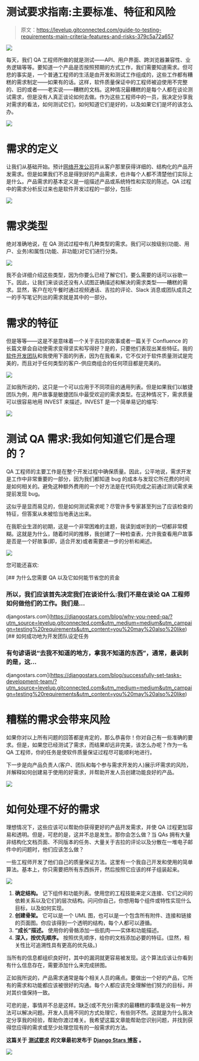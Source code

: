 # 测试要求指南:主要标准、特征和风险

> 原文：<https://levelup.gitconnected.com/guide-to-testing-requirements-main-criteria-features-and-risks-379c5a72a657>

![](img/57b26ccbd694d16a9d1d7ccdb6d472bd.png)

每天，我们 QA 工程师所做的就是测试——API、用户界面、跨浏览器兼容性、业务逻辑等等。要知道一个产品是否按照预期的方式工作，我们需要知道需求。但可悲的事实是，一个普通工程师的生活是由开发和测试工作组成的，这些工作都有糟糕的需求制定——如果有的话。这样，软件质量保证中的工程师被迫使用不完整的、旧的或者——老实说——糟糕的文档。这种情况最糟糕的是每个人都在谈论测试需求，但是没有人真正谈论如何去做。作为这些工程师中的一员，我决定分享我对需求的看法，如何测试它们，如何知道它们是好的，以及如果它们是坏的该怎么办。

[![](img/e0948baaeaa0ab1229c2bdce44e02daf.png)](https://www.facebook.com/mary.ilyina.902)

# 需求的定义

让我们从基础开始。预计[网络开发公司](https://djangostars.com/services/web-development/?utm_source=levelup.gitconnected.com&utm_medium=medium&utm_campaign=testing%20requirements&utm_content=web%20development%20companies)将从客户那里获得详细的、结构化的产品开发需求。但是如果我们不总是得到好的产品需求，也许每个人都不清楚他们实际上是什么。产品需求的基本定义是一组描述产品或系统特性和实现的陈述。QA 过程中的需求分析反过来也是软件开发过程的一部分，包括:

![](img/43b3df432975bb41926558ad779dcffc.png)

# 需求类型

绝对准确地说，在 QA 测试过程中有几种类型的需求。我们可以按级别(功能、用户、业务)和属性(功能、非功能)对它们进行分类。

![](img/04a2e0b89fcc3e2542f4df46bf023f3f.png)

我不会详细介绍这些类型，因为你要么已经了解它们，要么需要的话可以谷歌一下。因此，让我们来谈谈还没有人试图正确描述和解决的需求类型——糟糕的需求。显然，客户在吃午餐时通过视频通话、吉拉的评论、Slack 消息或团队成员之一的手写笔记列出的需求就是其中的一部分。

# 需求的特征

但是等等——这是不是意味着一个关于吉拉的故事或者一篇关于 Confluence 的长篇文章会自动使需求变得坚实和写得好？是的，只要他们表现出某些特征。我的[软件开发团队](https://djangostars.com/company/team/?utm_source=levelup.gitconnected.com&utm_medium=medium&utm_campaign=testing%20requirements&utm_content=software%20development%20team)和我使用下面的列表，因为在我看来，它不仅对于软件质量测试是完美的，而且对于任何类型的客户-供应商组合的任何项目都是完美的。

![](img/03d3126158a818de48867a9cdc922396.png)

正如我所说的，这只是一个可以应用于不同项目的通用列表。但是如果我们以敏捷团队为例，用户故事是敏捷团队中最受欢迎的需求类型。在这种情况下，需求质量可以很容易地用 INVEST 来描述，INVEST 是一个简单易记的缩写:

![](img/d55d1bacc47370c14c5438ba212906d5.png)

# 测试 QA 需求:我如何知道它们是合理的？

QA 工程师的主要工作是在整个开发过程中确保质量。因此，公平地说，需求开发是工作中非常重要的一部分，因为我们都知道 bug 的成本与发现它所花费的时间是如何相关的。避免这种额外费用的一个好方法是在代码完成之前通过测试需求来提前发现 bug。

这似乎是显而易见的，但是如何测试需求呢？尽管许多专家甚至列出了应该检查的特征，但答案从未被恰当地表达出来。

在我职业生涯的初期，这是一个非常困难的主题，我读到或听到的一切都非常模糊。这就是为什么，随着时间的推移，我创建了一种检查表，允许我查看用户故事是否是一个好故事(即，适合开发)或者需要进一步的分析和阐述。

![](img/7dda093ac6abe48a88eceb56c5c96a85.png)

您可能还喜欢:

[](https://djangostars.com/blog/why-you-need-qa/?utm_source=levelup.gitconnected.com&utm_medium=medium&utm_campaign=testing%20requirements&utm_content=you%20may%20also%20like) [## 为什么您需要 QA 以及它如何能节省您的资金

### 所以，我们应该首先决定我们在谈论什么:我们不是在谈论 QA 工程师如何做他们的工作。我们是…

djangostars.com](https://djangostars.com/blog/why-you-need-qa/?utm_source=levelup.gitconnected.com&utm_medium=medium&utm_campaign=testing%20requirements&utm_content=you%20may%20also%20like) [](https://djangostars.com/blog/successfully-set-tasks-development-team/?utm_source=levelup.gitconnected.com&utm_medium=medium&utm_campaign=testing%20requirements&utm_content=you%20may%20also%20like) [## 如何成功地为开发团队设定任务

### 有句谚语说“去我不知道的地方，拿我不知道的东西”，通常，最讽刺的是，这…

djangostars.com](https://djangostars.com/blog/successfully-set-tasks-development-team/?utm_source=levelup.gitconnected.com&utm_medium=medium&utm_campaign=testing%20requirements&utm_content=you%20may%20also%20like) 

# 糟糕的需求会带来风险

如果你对以上所有问题的回答都是肯定的，那么恭喜你！你对自己有一些准确的要求。但是，如果您已经测试了需求，而结果却远非完美，该怎么办呢？作为一名 QA 工程师，你的任务是使软件质量保证过程尽可能顺利地进行。

下一步是向产品负责人(客户、团队和每个参与需求开发的人)展示坏需求的风险，并解释如何创建易于使用的好需求，并帮助开发人员创建功能良好的产品。

![](img/35990f27b523c113c9c3abda07bbcfa6.png)

# 如何处理不好的需求

理想情况下，这些应该可以帮助你获得更好的产品开发需求，并使 QA 过程更加容易和透明。但是，可悲的是，这并不总是发生。那你会怎么做？当 QAs 拥有大量非结构化文档页面、不同版本的任务、大量关于吉拉的评论以及分散在一堆电子邮件中的问题时，他们应该怎么做？

一些工程师开发了他们自己的质量保证方法。这里有一个我自己开发和使用的简单算法。基本上，你只需要把所有东西拆开，然后按照它应该的样子组装起来。

![](img/9e76a31eba4bbae26731d6f20b4484e9.png)

1.  **确定结构。**
    记下组件和功能列表。使用您的工程技能来定义连接、它们之间的依赖关系以及它们的层次结构。问问你自己，你想用每个组件或特性实现什么目标，以及如何实现。
2.  **创建骨架。**
    它可以是一个 UML 图，也可以是一个包含所有附件、连接和链接的页面图。你应该得到一个透明的结构，每个人都可以遵循。
3.  **“成长”描述。**
    使用你的骨骼添加一些肌肉——实体和功能描述。
4.  **深入，按优先顺序。**
    按照优先顺序，给你的文档添加必要的特征。(显然，相关性比可追溯性具有更高的优先级。)

当所有的信息都组织良好时，其中的漏洞就更容易被发现。这个算法应该让你看到有什么信息存在，需要添加什么来完成拼图。

正如我所说的，产品需求通常是每个相关人员的痛点。要做出一个好的产品，它所有的需求和功能都应该被很好的沟通。每个人都应该完全理解他们努力的目标，并对其价值保持一致。

可悲的是，事情并不总是这样。缺乏(或不充分)需求的最糟糕的事情是没有一种方法可以解决问题。开发人员用不同的方式处理它，有些则不然。这就是为什么我决定分享我的经验，帮助你渡过难关。我希望这篇文章能帮助您识别问题，并找到获得您应得的需求或至少处理您现有的一般需求的方法。

**这篇关于** [**测试要求**](https://djangostars.com/blog/testing-qa-requirements/?utm_source=levelup.gitconnected.com&utm_medium=medium&utm_campaign=testing%20requirements&utm_content=originally%20posted) **的文章最初发布于** [**Django Stars 博客**](https://djangostars.com/blog/?utm_source=levelup.gitconnected.com&utm_medium=medium&utm_campaign=testing%20requirements&utm_content=django%20stars%20blog) **。**

[![](img/d955ff17fd2b0942b47c0d1643bb25f3.png)](https://djangostars.com/?utm_source=levelup.gitconnected.com&utm_medium=medium&utm_campaign=testing%20requirements&utm_content=banner_end#qualityassurance)